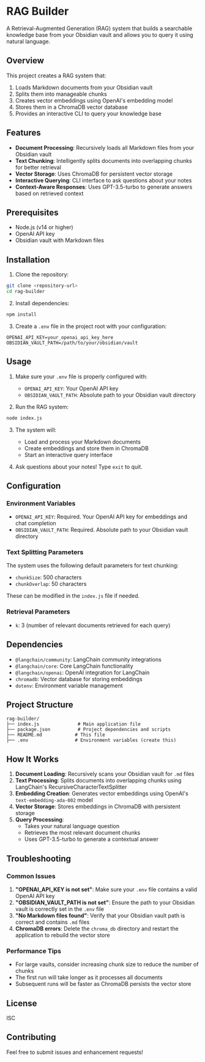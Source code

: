 # RAG Builder

A Retrieval-Augmented Generation (RAG) system that builds a searchable knowledge base from your Obsidian vault and allows you to query it using natural language.

## Overview

This project creates a RAG system that:
1. Loads Markdown documents from your Obsidian vault
2. Splits them into manageable chunks
3. Creates vector embeddings using OpenAI's embedding model
4. Stores them in a ChromaDB vector database
5. Provides an interactive CLI to query your knowledge base

## Features

- **Document Processing**: Recursively loads all Markdown files from your Obsidian vault
- **Text Chunking**: Intelligently splits documents into overlapping chunks for better retrieval
- **Vector Storage**: Uses ChromaDB for persistent vector storage
- **Interactive Querying**: CLI interface to ask questions about your notes
- **Context-Aware Responses**: Uses GPT-3.5-turbo to generate answers based on retrieved context

## Prerequisites

- Node.js (v14 or higher)
- OpenAI API key
- Obsidian vault with Markdown files

## Installation

1. Clone the repository:
```bash
git clone <repository-url>
cd rag-builder
```

2. Install dependencies:
```bash
npm install
```

3. Create a `.env` file in the project root with your configuration:
```env
OPENAI_API_KEY=your_openai_api_key_here
OBSIDIAN_VAULT_PATH=/path/to/your/obsidian/vault
```

## Usage

1. Make sure your `.env` file is properly configured with:
   - `OPENAI_API_KEY`: Your OpenAI API key
   - `OBSIDIAN_VAULT_PATH`: Absolute path to your Obsidian vault directory

2. Run the RAG system:
```bash
node index.js
```

3. The system will:
   - Load and process your Markdown documents
   - Create embeddings and store them in ChromaDB
   - Start an interactive query interface

4. Ask questions about your notes! Type `exit` to quit.

## Configuration

### Environment Variables

- `OPENAI_API_KEY`: Required. Your OpenAI API key for embeddings and chat completion
- `OBSIDIAN_VAULT_PATH`: Required. Absolute path to your Obsidian vault directory

### Text Splitting Parameters

The system uses the following default parameters for text chunking:
- `chunkSize`: 500 characters
- `chunkOverlap`: 50 characters

These can be modified in the `index.js` file if needed.

### Retrieval Parameters

- `k`: 3 (number of relevant documents retrieved for each query)

## Dependencies

- `@langchain/community`: LangChain community integrations
- `@langchain/core`: Core LangChain functionality
- `@langchain/openai`: OpenAI integration for LangChain
- `chromadb`: Vector database for storing embeddings
- `dotenv`: Environment variable management

## Project Structure

```
rag-builder/
├── index.js              # Main application file
├── package.json          # Project dependencies and scripts
├── README.md            # This file
├── .env                 # Environment variables (create this)
```

## How It Works

1. **Document Loading**: Recursively scans your Obsidian vault for `.md` files
2. **Text Processing**: Splits documents into overlapping chunks using LangChain's RecursiveCharacterTextSplitter
3. **Embedding Creation**: Generates vector embeddings using OpenAI's `text-embedding-ada-002` model
4. **Vector Storage**: Stores embeddings in ChromaDB with persistent storage
5. **Query Processing**: 
   - Takes your natural language question
   - Retrieves the most relevant document chunks
   - Uses GPT-3.5-turbo to generate a contextual answer

## Troubleshooting

### Common Issues

1. **"OPENAI_API_KEY is not set"**: Make sure your `.env` file contains a valid OpenAI API key
2. **"OBSIDIAN_VAULT_PATH is not set"**: Ensure the path to your Obsidian vault is correctly set in the `.env` file
3. **"No Markdown files found"**: Verify that your Obsidian vault path is correct and contains `.md` files
4. **ChromaDB errors**: Delete the `chroma_db` directory and restart the application to rebuild the vector store

### Performance Tips

- For large vaults, consider increasing chunk size to reduce the number of chunks
- The first run will take longer as it processes all documents
- Subsequent runs will be faster as ChromaDB persists the vector store

## License

ISC

## Contributing

Feel free to submit issues and enhancement requests!
